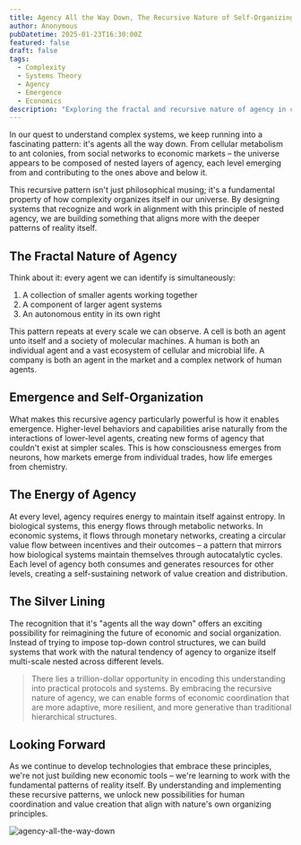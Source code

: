 ```yaml
---
title: Agency All the Way Down, The Recursive Nature of Self-Organizing Systems
author: Anonymous
pubDatetime: 2025-01-23T16:30:00Z
featured: false
draft: false
tags:
  - Complexity
  - Systems Theory
  - Agency
  - Emergence
  - Economics
description: "Exploring the fractal and recursive nature of agency in complex systems, from cellular metabolism to economic markets."
---
```


In our quest to understand complex systems, we keep running into a fascinating pattern: it's agents all the way down. From cellular metabolism to ant colonies, from social networks to economic markets – the universe appears to be composed of nested layers of agency, each level emerging from and contributing to the ones above and below it.

This recursive pattern isn't just philosophical musing; it's a fundamental property of how complexity organizes itself in our universe. By designing systems that recognize and work in alignment with this principle of nested agency, we are building something that aligns more with the deeper patterns of reality itself.

## The Fractal Nature of Agency

Think about it: every agent we can identify is simultaneously:

1. A collection of smaller agents working together
2. A component of larger agent systems
3. An autonomous entity in its own right

This pattern repeats at every scale we can observe. A cell is both an agent unto itself and a society of molecular machines. A human is both an individual agent and a vast ecosystem of cellular and microbial life. A company is both an agent in the market and a complex network of human agents.

## Emergence and Self-Organization

What makes this recursive agency particularly powerful is how it enables emergence. Higher-level behaviors and capabilities arise naturally from the interactions of lower-level agents, creating new forms of agency that couldn't exist at simpler scales. This is how consciousness emerges from neurons, how markets emerge from individual trades, how life emerges from chemistry.

## The Energy of Agency

At every level, agency requires energy to maintain itself against entropy. In biological systems, this energy flows through metabolic networks. In economic systems, it flows through monetary networks, creating a circular value flow between incentives and their outcomes – a pattern that mirrors how biological systems maintain themselves through autocatalytic cycles. Each level of agency both consumes and generates resources for other levels, creating a self-sustaining network of value creation and distribution.

## The Silver Lining

The recognition that it's "agents all the way down" offers an exciting possibility for reimagining the future of economic and social organization. Instead of trying to impose top-down control structures, we can build systems that work with the natural tendency of agency to organize itself multi-scale nested across different levels.

> There lies a trillion-dollar opportunity in encoding this understanding into practical protocols and systems. By embracing the recursive nature of agency, we can enable forms of economic coordination that are more adaptive, more resilient, and more generative than traditional hierarchical structures.

## Looking Forward

As we continue to develop technologies that embrace these principles, we're not just building new economic tools – we're learning to work with the fundamental patterns of reality itself. By understanding and implementing these recursive patterns, we unlock new possibilities for human coordination and value creation that align with nature's own organizing principles.

![agency-all-the-way-down](@/assets/images/agency-all-the-way-down.png)
